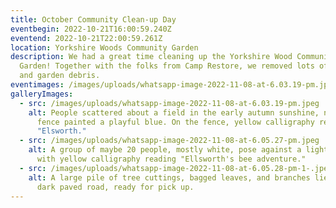 ```yaml
---
title: October Community Clean-up Day
eventbegin: 2022-10-21T16:00:59.240Z
eventend: 2022-10-21T22:00:59.261Z
location: Yorkshire Woods Community Garden
description: We had a great time cleaning up the Yorkshire Wood Community
  Garden! Together with the folks from Camp Restore, we removed lots of brush
  and garden debris.
eventimages: /images/uploads/whatsapp-image-2022-11-08-at-6.03.19-pm.jpeg
galleryImages:
  - src: /images/uploads/whatsapp-image-2022-11-08-at-6.03.19-pm.jpeg
    alt: People scattered about a field in the early autumn sunshine, near a wooden
      fence painted a playful blue. On the fence, yellow calligraphy reads,
      "Elsworth."
  - src: /images/uploads/whatsapp-image-2022-11-08-at-6.05.27-pm.jpeg
    alt: A group of maybe 20 people, mostly white, pose against a light blue fence
      with yellow calligraphy reading "Ellsworth's bee adventure."
  - src: /images/uploads/whatsapp-image-2022-11-08-at-6.05.28-pm-1-.jpeg
    alt: A large pile of tree cuttings, bagged leaves, and branches lie next to a
      dark paved road, ready for pick up.
---
```

